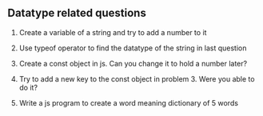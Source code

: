 ## Datatype related questions

1. Create a variable of a string and try to add a number to it

2. Use typeof operator to
 find the datatype of the string in last question
3. Create a const object in js. Can you change it to hold a number later?

4. Try to add a new key to the const object in problem 3. Were you able to do it?

5. Write a js program to create a word meaning dictionary of 5 words
